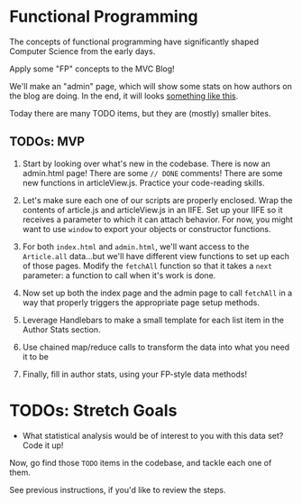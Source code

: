 # Functional Programming

The concepts of functional programming have significantly shaped Computer Science from the early days.

Apply some "FP" concepts to the MVC Blog!

We'll make an "admin" page, which will show some stats on how authors on the blog are doing. In the end, it will looks [something like this](https://cf-mvc-blog--class07.aerobatic.io/admin.html).

Today there are many TODO items, but they are (mostly) smaller bites.

## TODOs: MVP
1. Start by looking over what's new in the codebase. There is now an admin.html page! There are some `// DONE` comments! There are some new functions in articleView.js. Practice your code-reading skills.

1. Let's make sure each one of our scripts are properly enclosed. Wrap the contents of article.js and articleView.js in an IIFE. Set up your IIFE so it receives a parameter to which it can attach behavior. For now, you might want to use `window` to export your objects or constructor functions.

1. For both `index.html` and `admin.html`, we'll want access to the `Article.all` data...but we'll have different view functions to set up each of those pages. Modify the `fetchAll` function so that it takes a `next` parameter: a function to call when it's work is done.

1. Now set up both the index page and the admin page to call `fetchAll` in a way that properly triggers the appropriate page setup methods.

1. Leverage Handlebars to make a small template for each list item in the Author Stats section.

1. Use chained map/reduce calls to transform the data into what you need it to be

1. Finally, fill in author stats, using your FP-style data methods!


# TODOs: Stretch Goals
- What statistical analysis would be of interest to you with this data set? Code it up!




Now, go find those `TODO` items in the codebase, and tackle each one of them.

See previous instructions, if you'd like to review the steps.
